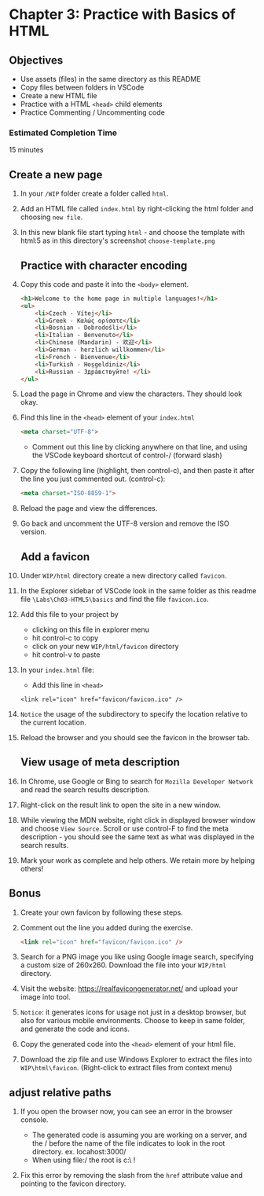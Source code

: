 # Chapter 3: Practice with Basics of HTML 

## Objectives
* Use assets (files) in the same directory as this README
* Copy files between folders in VSCode
* Create a new HTML file
* Practice with a HTML `<head>` child elements
* Practice Commenting / Uncommenting code

### Estimated Completion Time 
15 minutes

## Create a new page

1. In your `/WIP` folder create a folder called `html`.

1. Add an HTML file called `index.html` by right-clicking the html folder and choosing `new file`.

1. In this new blank file start typing `html` - and choose the template with html:5 as in this directory's screenshot `choose-template.png`

    ## Practice with character encoding 

1. Copy this code and paste it into the `<body>` element.
    ```html
    <h1>Welcome to the home page in multiple languages!</h1>
    <ul>
        <li>Czech - Vítej</li> 
        <li>Greek - Καλώς ορίσατε</li>
        <li>Bosnian - Dobrodošli</li>
        <li>Italian - Benvenuto</li>
        <li>Chinese (Mandarin) - 欢迎</li>
        <li>German - herzlich willkommen</li>
        <li>French - Bienvenue</li>
        <li>Turkish - Hoşgeldiniz</li>
        <li>Russian - Здра́вствуйте! </li>
    </ul>
    ```

1. Load the page in Chrome and view the characters. They should look okay.

1. Find this line in the `<head>` element of your `index.html` 
    ```html
    <meta charset="UTF-8">
    ```

    * Comment out this line by clicking anywhere on that line, and using the VSCode keyboard shortcut of control-/  (forward slash)
    

1. Copy the following line (highlight, then control-c), and then paste it after the line you just commented out. (control-c):
    ```html
    <meta charset="ISO-8859-1">
    ```

1. Reload the page and view the differences.

1. Go back and uncomment the UTF-8 version and remove the ISO version.

    ## Add a favicon
1. Under `WIP/html` directory create a new directory called `favicon`.

1. In the Explorer sidebar of VSCode look in the same folder as this readme file `\Labs\Ch03-HTML5\basics` and find the file `favicon.ico`.

1. Add this file to your project by
    * clicking on this file in explorer menu
    * hit control-c to copy
    * click on your new `WIP/html/favicon` directory
    * hit control-v to paste

1. In your `index.html` file:
    * Add this line in `<head>`
    ```
    <link rel="icon" href="favicon/favicon.ico" />
    ```

1. `Notice` the usage of the subdirectory to specify the location relative to the current location.

1. Reload the browser and you should see the favicon in the browser tab.

    ## View usage of meta description

1. In Chrome, use Google or Bing to search for `Mozilla Developer Network` and read the search results description.

1. Right-click on the result link to open the site in a new window.  

1. While viewing the MDN website, right click in displayed browser window and choose `View Source`.  Scroll or use control-F to find the meta description - you should see the same text as what was displayed in the search results. 

1. Mark your work as complete and help others. We retain more by helping others!

## Bonus

1. Create your own favicon by following these steps.

1. Comment out the line you added during the exercise.
    ```html
    <link rel="icon" href="favicon/favicon.ico" />
    ```
    
1. Search for a PNG image you like using Google image search, specifying a custom size of 260x260. Download the file into your `WIP/html` directory.

1. Visit the website: https://realfavicongenerator.net/ and upload your image into tool. 

1. `Notice`: it generates icons for usage not just in a desktop browser, but also for various mobile environments. Choose to keep in same folder, and generate the code and icons.

1. Copy the generated code into the `<head>` element of your html file. 

1. Download the zip file and use Windows Explorer to extract the files into `WIP\html\favicon`. (Right-click to extract files from context menu)

## adjust relative paths

1. If you open the browser now, you can see an error in the browser console. 
    * The generated code is assuming you are working on a server, and the / before the name of the file indicates to look in the root directory. ex. locahost:3000/ 
    * When using file:/ the root is c:\ !  

1. Fix this error by removing the slash from the `href` attribute value and pointing to the favicon directory.
